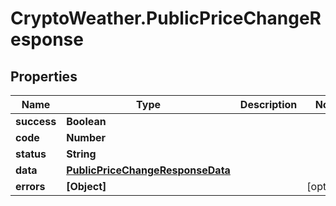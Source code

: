 # CryptoWeather.PublicPriceChangeResponse

## Properties
Name | Type | Description | Notes
------------ | ------------- | ------------- | -------------
**success** | **Boolean** |  | 
**code** | **Number** |  | 
**status** | **String** |  | 
**data** | [**PublicPriceChangeResponseData**](PublicPriceChangeResponseData.md) |  | 
**errors** | **[Object]** |  | [optional] 


